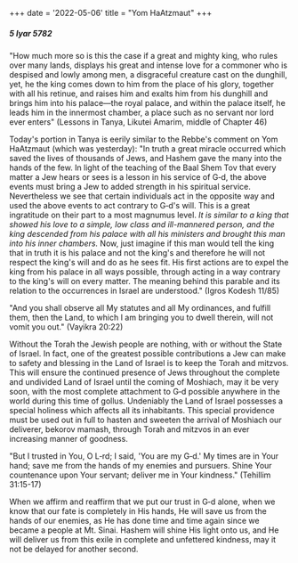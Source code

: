 +++
date = '2022-05-06'
title = "Yom HaAtzmaut"
+++

##### 5 Iyar 5782

"How much more so is this the case if a great and mighty king, who rules over many lands, displays his great and intense love for a commoner who is despised and lowly among men, a disgraceful creature cast on the dunghill, yet, he the king comes down to him from the place of his glory, together with all his retinue, and raises him and exalts him from his dunghill and brings him into his palace—the royal palace, and within the palace itself, he leads him in the innermost chamber, a place such as no servant nor lord ever enters" (Lessons in Tanya, Likutei Amarim, middle of Chapter 46)

Today's portion in Tanya is eerily similar to the Rebbe's comment on Yom HaAtzmaut (which was yesterday): "In truth a great miracle occurred which saved the lives of thousands of Jews, and Hashem gave the many into the hands of the few. In light of the teaching of the Baal Shem Tov that every matter a Jew hears or sees is a lesson in his service of G‑d, the above events must bring a Jew to added strength in his spiritual service. Nevertheless we see that certain individuals act in the opposite way and used the above events to act contrary to G‑d's will. This is a great ingratitude on their part to a most magnumus level. _It is similar to a king that showed his love to a simple, low class and ill-mannered person, and the king descended from his palace with all his ministers and brought this man into his inner chambers._ Now, just imagine if this man would tell the king that in truth it is his palace and not the king's and therefore he will not respect the king's will and do as he sees fit. His first actions are to expel the king from his palace in all ways possible, through acting in a way contrary to the king's will on every matter. The meaning behind this parable and its relation to the occurrences in Israel are understood." (Igros Kodesh 11/85)

"And you shall observe all My statutes and all My ordinances, and fulfill them, then the Land, to which I am bringing you to dwell therein, will not vomit you out." (Vayikra 20:22)

Without the Torah the Jewish people are nothing, with or without the State of Israel. In fact, one of the greatest possible contributions a Jew can make to safety and blessing in the Land of Israel is to keep the Torah and mitzvos. This will ensure the continued presence of Jews throughout the complete and undivided Land of Israel until the coming of Moshiach, may it be very soon, with the most complete attachment to G‑d possible anywhere in the world during this time of gollus. Undeniably the Land of Israel possesses a special holiness which affects all its inhabitants. This special providence must be used out in full to hasten and sweeten the arrival of Moshiach our deliverer, bekorov mamash, through Torah and mitzvos in an ever increasing manner of goodness.

"But I trusted in You, O L‑rd; I said, 'You are my G‑d.' My times are in Your hand; save me from the hands of my enemies and pursuers. Shine Your countenance upon Your servant; deliver me in Your kindness." (Tehillim 31:15-17)

When we affirm and reaffirm that we put our trust in G‑d alone, when we know that our fate is completely in His hands, He will save us from the hands of our enemies, as He has done time and time again since we became a people at Mt. Sinai. Hashem will shine His light onto us, and He will deliver us from this exile in complete and unfettered kindness, may it not be delayed for another second.
